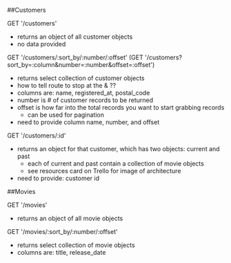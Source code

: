##Customers

GET '/customers'
- returns an object of all customer objects
- no data provided


GET '/customers/:sort_by/:number/:offset'
(GET '/customers?sort_by=:column&number=:number&offset=:offset')

- returns select collection of customer objects
- how to tell route to stop at the & ??
- columns are: name, registered_at, postal_code
- number is # of customer records to be returned
- offset is how far into the total records you want to start grabbing records
  - can be used for pagination
- need to provide column name, number, and offset

GET '/customers/:id'
- returns an object for that customer, which has two objects: current and past
  - each of current and past contain a collection of movie objects
  - see resources card on Trello for image of architecture
- need to provide: customer id

##Movies

GET '/movies'
- returns an object of all movie objects

GET '/movies/:sort_by/:number/:offset'
- returns select collection of movie objects
- columns are: title, release_date
